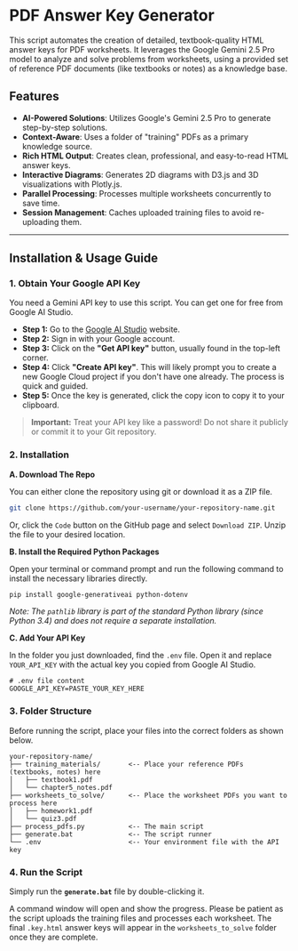 
# PDF Answer Key Generator

This script automates the creation of detailed, textbook-quality HTML answer keys for PDF worksheets. It leverages the Google Gemini 2.5 Pro model to analyze and solve problems from worksheets, using a provided set of reference PDF documents (like textbooks or notes) as a knowledge base.

## Features

*   **AI-Powered Solutions**: Utilizes Google's Gemini 2.5 Pro to generate step-by-step solutions.
*   **Context-Aware**: Uses a folder of "training" PDFs as a primary knowledge source.
*   **Rich HTML Output**: Creates clean, professional, and easy-to-read HTML answer keys.
*   **Interactive Diagrams**: Generates 2D diagrams with D3.js and 3D visualizations with Plotly.js.
*   **Parallel Processing**: Processes multiple worksheets concurrently to save time.
*   **Session Management**: Caches uploaded training files to avoid re-uploading them.

---

## Installation & Usage Guide

### 1. Obtain Your Google API Key
You need a Gemini API key to use this script. You can get one for free from Google AI Studio.

*   **Step 1:** Go to the [Google AI Studio](https://aistudio.google.com/) website.
*   **Step 2:** Sign in with your Google account.
*   **Step 3:** Click on the **"Get API key"** button, usually found in the top-left corner.
*   **Step 4:** Click **"Create API key"**. This will likely prompt you to create a new Google Cloud project if you don't have one already. The process is quick and guided.
*   **Step 5:** Once the key is generated, click the copy icon to copy it to your clipboard.

> **Important:** Treat your API key like a password! Do not share it publicly or commit it to your Git repository.

### 2. Installation
**A. Download The Repo**

You can either clone the repository using git or download it as a ZIP file.
```bash
git clone https://github.com/your-username/your-repository-name.git
```
Or, click the `Code` button on the GitHub page and select `Download ZIP`. Unzip the file to your desired location.

**B. Install the Required Python Packages**

Open your terminal or command prompt and run the following command to install the necessary libraries directly.
```bash
pip install google-generativeai python-dotenv
```
*Note: The `pathlib` library is part of the standard Python library (since Python 3.4) and does not require a separate installation.*

**C. Add Your API Key**

In the folder you just downloaded, find the `.env` file. Open it and replace `YOUR_API_KEY` with the actual key you copied from Google AI Studio.

```
# .env file content
GOOGLE_API_KEY=PASTE_YOUR_KEY_HERE
```

### 3. Folder Structure
Before running the script, place your files into the correct folders as shown below.

```
your-repository-name/
├── training_materials/       <-- Place your reference PDFs (textbooks, notes) here
│   ├── textbook1.pdf
│   └── chapter5_notes.pdf
├── worksheets_to_solve/      <-- Place the worksheet PDFs you want to process here
│   ├── homework1.pdf
│   └── quiz3.pdf
├── process_pdfs.py           <-- The main script
├── generate.bat              <-- The script runner
└── .env                      <-- Your environment file with the API key
```

### 4. Run the Script
Simply run the **`generate.bat`** file by double-clicking it.

A command window will open and show the progress. Please be patient as the script uploads the training files and processes each worksheet. The final `.key.html` answer keys will appear in the `worksheets_to_solve` folder once they are complete.
